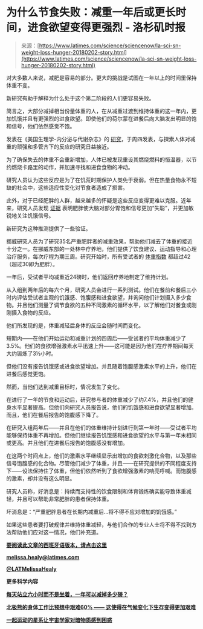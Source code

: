 <!--yml

category: 未分类

date: 2024-05-27 14:57:26

-->

# 为什么节食失败：减重一年后或更长时间，进食欲望变得更强烈 - 洛杉矶时报

> 来源：[https://www.latimes.com/science/sciencenow/la-sci-sn-weight-loss-hunger-20180202-story.html](https://www.latimes.com/science/sciencenow/la-sci-sn-weight-loss-hunger-20180202-story.html)

对大多数人来说，减肥是容易的部分。更大的挑战是试图在一年以上的时间里保持体重不变。

新研究有助于解释为什么处于这个第二阶段的人们更容易失败。

简言之，大部分减掉相当份量体重的人，在从减重过渡到维持体重的这一年内，更加饥饿并且有更强烈的进食欲望。即使他们的荷尔蒙在进餐后向大脑发出明显的饱和信号，他们依然感觉不饱。

发表在《美国生理学-内分泌与代谢杂志》的 [研究](https://www.physiology.org/doi/abs/10.1152/ajpendo.00322.2017)，于周四发表，与探索人体对减重的顽强和多管齐下的反应的研究日益接近。

为了确保失去的体重不会重新增加，人体已被发现重设其燃烧燃料的恒温器，以节约燃烧卡路里的动作，并加速寻找和进食食物的冲动。

研究人员认为这些反应是为了在饥荒时期保护人类免于衰弱。但在热量食物永不短缺的社会中，这些适应性变化对节食者造成了损害。

此外，对于已经肥胖的人群，越来越多的怀疑是这些反应变得更难以克服。近年来，研究人员发现 [证据](https://www.ncbi.nlm.nih.gov/pubmed/12605342) 表明肥胖使大脑对部分胃饱和信号更加“失聪”，并更加敏锐地关注饥饿信号。

新研究为这种推测提供了一些验证。

挪威研究人员为了研究35名严重肥胖者的减重效果，帮助他们减去了体重的接近十分之一。在挪威东部的一处林中疗养地，他们提供了饮食建议、运动指导和心理治疗服务，每次疗程为期三周。研究开始时，所有受试者的 [体重指数](https://apps.who.int/bmi/index.jsp?introPage=intro_3.html) 都超过42（超过30即为肥胖）。

一年后，受试者平均减重近24磅时，他们返回疗养地制定了维持计划。

从入组到两年后的每六个月，研究人员会进行一系列测试。他们在餐前和餐后三小时内评估受试者主观的饥饿感、饱腹感和进食欲望，并询问他们计划摄入多少食物。并且他们测量了调节食欲的五种不同激素的循环水平，以了解他们对餐食或刚刚摄入食物的反应。

他们所发现的是，体重减轻后身体的反应会随时间而变化。

短期内——在他们开始运动和减重计划的四周后——受试者的平均体重减少了3.5%。他们的食欲增强激素水平迅速上升——这可能是因为他们在疗养期间每天大约锻炼了3½小时。

但他们没有报告饥饿感或进食欲望增加。并且随着饱腹感激素水平的上升，他们在进餐后感觉更饱。

然而，当他们达到减重目标时，情况发生了变化。

在进行了一年的节食和运动后，研究参与者的体重减少了约7.4%，并且他们的健身水平显著提高。但他们向研究人员报告说，他们的饥饿感和进食欲望显著增加。而且，他们在餐后报告的饱腹感下降了。

在研究入组两年后——并且在他们的体重维持计划进行到第一年时——受试者平均能够保持体重不再增加。但他们继续报告饥饿感和进食欲望的水平与第一年末相同或更高。并且他们在进餐后报告的饱腹感没有增加。

在这两个时间点上，他们的激素水平继续显示出增加的食欲刺激化合物，以及那些信号饱腹感的化合物。尽管他们减少了体重，并且——在研究提供的不同程度支持下——设法保持住了体重，但他们依然听到了食欲增强激素的响亮呼喊。而饱腹感的激素，却并没有这么明显。

研究人员称，好消息是：持续而支持性的饮食限制和体育锻炼确实能导致体重减轻，并且可以帮助非常肥胖的患者保持体重。

坏消息是：“严重肥胖患者在长期内减重后…将不得不应对增加的饥饿感。”

如果这些患者要打破规律并维持体重减轻，与他们合作的专业人士将不得不找到方法帮助他们应对这一情况，他们补充道。

**[要阅读此文章的西班牙语版本，请点击这里](https://www.latimes.com/espanol/vidayestilo/la-es-por-que-las-dietas-fracasan-un-ano-despues-de-perder-peso-el-deseo-de-comer-se-vuelve-mas-fuerte-20180204-story.html)**

****[melissa.healy@latimes.com](mailto:melissa.healy@latimes.com)****

****[@LATMelissaHealy](https://twitter.com/LATMelissaHealy)****

****更多科学内容****

**[每天站立六小时而不是坐着，一年可以减掉多少磅？](https://www.latimes.com/science/sciencenow/la-sci-sn-standing-burns-calories-20180131-story.html)**

**[北极熊的身体工作比预想中艰难60% —— 这使得在气候变化下生存变得更加艰难](https://www.latimes.com/science/sciencenow/la-sci-sn-polar-bears-metabolism-20180201-story.html)**

**[一起运动的星系让宇宙学家对暗物质感到困惑](https://www.latimes.com/science/sciencenow/la-sci-sn-rotating-galaxies-20180201-story.html)**
